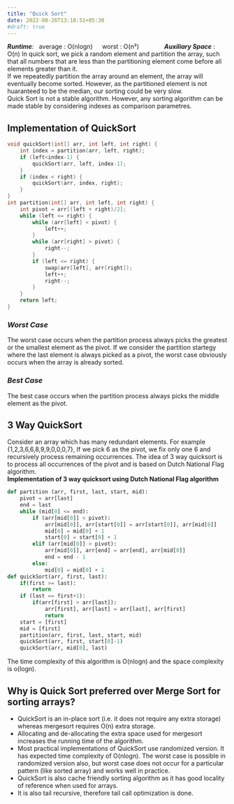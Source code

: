 ```yaml
---
title: "Quick Sort"
date: 2022-08-26T13:18:51+05:30
#draft: true
---
```

***Runtime***: &nbsp; average : O(nlogn) &emsp; worst : O(n²) &emsp; &emsp; &emsp; ***Auxiliary Space*** : &nbsp; O(n)
In quick sort, we pick a random element and partition the array, such that all numbers that are less than the partitioning element come before all elements greater than it.   
If we repeatedly partition the array around an element, the array will eventually become sorted. However, as the partitioned element is not huaranteed to be the median, our sorting could be very slow.  
Quick Sort is not a stable algorithm. However, any sorting algorithm can be made stable by considering indexes as comparison parametres.  
## Implementation of QuickSort
```C
void quickSort(int[] arr, int left, int right) {
    int index = partition(arr, left, right);
    if (left<index-1) {
        quickSort(arr, left, index-1);
    }
    if (index < right) {
        quickSort(arr, index, right);
    }
}
int partition(int[] arr, int left, int right) {
    int pivot = arr[(left + right)/2];
    while (left <= right) {
        while (arr[left] < pivot) {
            left++;
        }
        while (arr[right] > pivot) {
            right--;
        }
        if (left <= right) {
            swap(arr[left], arr[right]);
            left++;
            right--;
        }
    }
    return left;
}
```
### *Worst Case*  
The worst case occurs when the partition process always picks the greatest or the smallest element as the pivot. If we consider the partition startegy where the last element is always picked as a pivot, the worst case obviously occurs when the array is already sorted.  
### *Best Case*  
The best case occurs when the partition process always picks the middle element as the pivot.  
## 3 Way QuickSort  
Consider an array which has many redundant elements. For example {1,2,3,6,6,8,9,9,0,0,0,7}, If we pick 6 as the pivot, we fix only one 6 and recursively process remaining occurrences. The idea of 3 way quicksort is to process all occurrences of the pivot and is based on Dutch National Flag algorithm.  
**Implementation of 3 way quicksort using Dutch National Flag algorithm**  
```Python
def partition (arr, first, last, start, mid):
    pivot = arr[last]
    end = last
    while (mid[0] <= end):
        if (arr[mid[0]] < pivot):
            arr[mid[0]], arr[start[0]] = arr[start[0]], arr[mid[0]]
            mid[0] = mid[0] + 1
            start[0] = start[0] + 1
        elif (arr[mid[0]] > pivot):
            arr[mid[0]], arr[end] = arr[end], arr[mid[0]]
            end = end - 1
        else:
            mid[0] = mid[0] + 1
def quickSort(arr, first, last):
    if(first >= last):
        return
    if (last == first+1):
        if(arr[first] > arr[last]):
            arr[first], arr[last] = arr[last], arr[first]
            return
    start = [first]
    mid = [first]
    partition(arr, first, last, start, mid)
    quickSort(arr, first, start[0]-1)
    quickSort(arr, mid[0], last)
```

The time complexity of this algorithm is O(nlogn) and the space complexity is o(logn).  
## Why is Quick Sort preferred over Merge Sort for sorting arrays?  
* QuickSort is an in-place sort (i.e. it does not require any extra storage) whereas mergesort requires O(n) extra storage.
* Allocating and de-allocating the extra space used for mergesort increases the running time of the algorithm.
* Most practical implementations of QuickSort use randomized version. It has expected time complexity of O(nlogn). The worst case is possible in randomized version also, but worst case does not occur for a particular pattern (like sorted array) and works well in practice.
* QuickSort is also cache friendly sorting algorithm as it has good locality of reference when used for arrays.
* It is also tail recursive, therefore tail call optimization is done.  
